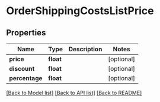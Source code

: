 # OrderShippingCostsListPrice

## Properties
Name | Type | Description | Notes
------------ | ------------- | ------------- | -------------
**price** | **float** |  | [optional] 
**discount** | **float** |  | [optional] 
**percentage** | **float** |  | [optional] 

[[Back to Model list]](../../README.md#documentation-for-models) [[Back to API list]](../../README.md#documentation-for-api-endpoints) [[Back to README]](../../README.md)

